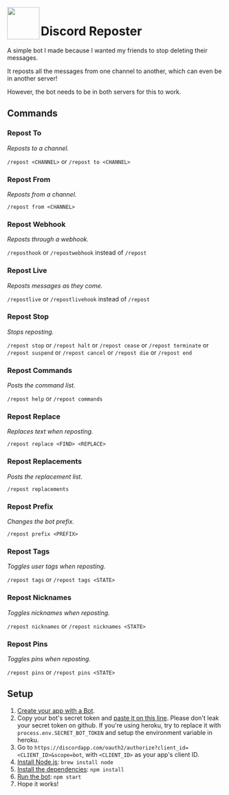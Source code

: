 <img src="repost.png?raw=true" width="75" align="left">

# Discord Reposter
A simple bot I made because I wanted my friends to stop deleting their messages.

It reposts all the messages from one channel to another, which can even be in another server!

However, the bot needs to be in both servers for this to work.

## Commands
### Repost To
*Reposts to a channel.*

`/repost <CHANNEL>` or `/repost to <CHANNEL>`

### Repost From
*Reposts from a channel.*

`/repost from <CHANNEL>`

### Repost Webhook
*Reposts through a webhook.*

`/reposthook` or `/repostwebhook` instead of `/repost`

### Repost Live
*Reposts messages as they come.*

`/repostlive` or `/repostlivehook` instead of `/repost`

### Repost Stop
*Stops reposting.*

`/repost stop` or `/repost halt` or `/repost cease` or `/repost terminate` or `/repost suspend` or `/repost cancel` or `/repost die` or `/repost end`

### Repost Commands
*Posts the command list.*

`/repost help` or `/repost commands`

### Repost Replace
*Replaces text when reposting.*

`/repost replace <FIND> <REPLACE>`

### Repost Replacements
*Posts the replacement list.*

`/repost replacements`

### Repost Prefix
*Changes the bot prefix.*

`/repost prefix <PREFIX>`

### Repost Tags
*Toggles user tags when reposting.*

`/repost tags` or `/repost tags <STATE>`

### Repost Nicknames
*Toggles nicknames when reposting.*

`/repost nicknames` or `/repost nicknames <STATE>`

### Repost Pins
*Toggles pins when reposting.*

`/repost pins` or `/repost pins <STATE>`

## Setup
1. [Create your app with a Bot](https://discordapp.com/developers/applications/me).
2. Copy your bot's secret token and [paste it on this line](reposter.js#L9). Please don't leak your secret token on github. If you're using heroku, try to replace it with `process.env.SECRET_BOT_TOKEN` and setup the environment variable in heroku.
3. Go to `https://discordapp.com/oauth2/authorize?client_id=<CLIENT_ID>&scope=bot`, with `<CLIENT_ID>` as your app's client ID.
4. [Install Node.js](https://nodejs.org/en/download): `brew install node`
5. [Install the dependencies](package.json#L36-L38): `npm install`
6. [Run the bot](reposter.js): `npm start`
7. Hope it works!
